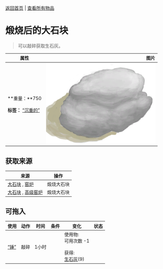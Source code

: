 [返回首页](index.md)   |  [查看所有物品](object.md)
# 煅烧后的大石块  
> 可以敲碎获取生石灰。  
  
  属性  |   图片   
 ----  |  ----:   
 **重量：**750<br><br>**标签：**	[“沉重的”](tag_Heavy.md)  |  ![](Sprite/BurntHeavyStone.png)   
  
## 获取来源  
来源  |  操作  
----  |  ----  
[大石块](StoneHeavy.md) , [窑炉](Kiln.md)  |  煅烧大石块  
[大石块](StoneHeavy.md) , [高级窑炉](KilnAdvanced.md)  |  煅烧大石块  
## 可拖入  
使用  |  动作  |  时间  |  条件  |  变化  |  状态  
----  |  ----  |  ----  |  ----  |  ----  |  ----  
[“锤”](tag_Hammer.md)  |  敲碎  |  1小时  |    |  使用物:<br>可用次数  -1<br><br>获得:<br>[生石灰](Quicklime.md)(9)<br>  |    
